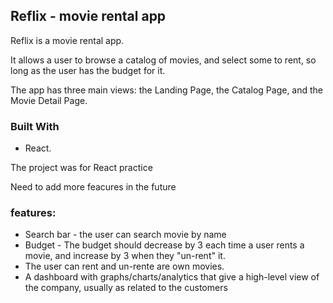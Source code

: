 
## Reflix -  movie rental app

Reflix is a movie rental app. 

It allows a user to browse a catalog of movies, and select some to rent, so long as the user has the budget for it.

The app has three main views: the Landing Page, the Catalog Page, and the Movie Detail Page.

### Built With
- React.

The project was for React practice

Need to add more feacures in the future

### features:


- Search bar - the user can search movie by name
- Budget - The budget should decrease by 3 each time a user rents a movie, and increase by 3 when they "un-rent" it.
- The user can rent and un-rente are own movies.
- A dashboard with graphs/charts/analytics that give a high-level view of the company, usually as related to the customers

